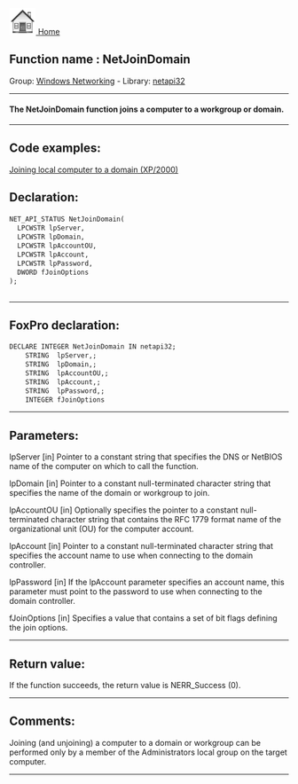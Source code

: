 [<img src="../../images/home.png"> Home ](https://github.com/VFPX/Win32API)  

## Function name : NetJoinDomain
Group: [Windows Networking](../../functions_group.md#Windows_Networking)  -  Library: [netapi32](../../libraries.md#netapi32)  
***  


#### The NetJoinDomain function joins a computer to a workgroup or domain.

***  


## Code examples:
[Joining local computer to a domain (XP/2000)](../../samples/sample_439.md)  

## Declaration:
```foxpro  
NET_API_STATUS NetJoinDomain(
  LPCWSTR lpServer,
  LPCWSTR lpDomain,
  LPCWSTR lpAccountOU,
  LPCWSTR lpAccount,
  LPCWSTR lpPassword,
  DWORD fJoinOptions
);
  
```  
***  


## FoxPro declaration:
```foxpro  
DECLARE INTEGER NetJoinDomain IN netapi32;
	STRING  lpServer,;
	STRING  lpDomain,;
	STRING  lpAccountOU,;
	STRING  lpAccount,;
	STRING  lpPassword,;
	INTEGER fJoinOptions  
```  
***  


## Parameters:
lpServer 
[in] Pointer to a constant string that specifies the DNS or NetBIOS name of the computer on which to call the function.

lpDomain 
[in] Pointer to a constant null-terminated character string that specifies the name of the domain or workgroup to join. 

lpAccountOU 
[in] Optionally specifies the pointer to a constant null-terminated character string that contains the RFC 1779 format name of the organizational unit (OU) for the computer account.

lpAccount 
[in] Pointer to a constant null-terminated character string that specifies the account name to use when connecting to the domain controller. 

lpPassword 
[in] If the lpAccount parameter specifies an account name, this parameter must point to the password to use when connecting to the domain controller.

fJoinOptions 
[in] Specifies a value that contains a set of bit flags defining the join options.  
***  


## Return value:
If the function succeeds, the return value is NERR_Success (0).  
***  


## Comments:
Joining (and unjoining) a computer to a domain or workgroup can be performed only by a member of the Administrators local group on the target computer.   
  
***  

